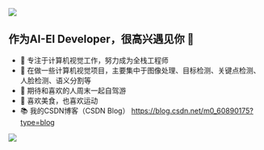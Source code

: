 
![](https://github-readme-stats.vercel.app/api?username=xiaoaleiBLUE&show_icons=true&theme=dark&count_private=true)


## 作为AI-EI Developer，很高兴遇见你 👋

- 🧡 专注于计算机视觉工作，努力成为全栈工程师
- 🔨 在做一些计算机视觉项目，主要集中于图像处理、目标检测、关键点检测、人脸检测、语义分割等
- 🍬 期待和喜欢的人周末一起自驾游
- 🥩 喜欢美食，也喜欢运动
- 📚 我的CSDN博客（CSDN Blog） https://blog.csdn.net/m0_60890175?type=blog


![](https://github-readme-stats.vercel.app/api/top-langs/?username=xiaoaleiBLUE&theme=dark&layout=compact)



